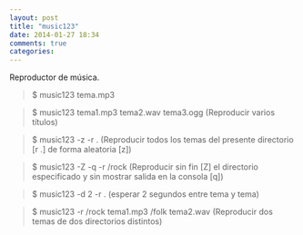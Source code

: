 ```yaml
---
layout: post
title: "music123"
date: 2014-01-27 18:34
comments: true
categories: 
---
```

Reproductor de música.

>$ music123 tema.mp3

>$ music123 tema1.mp3 tema2.wav tema3.ogg (Reproducir varios títulos)

>$ music123 -z -r . (Reproducir todos los temas del presente directorio [r .] de forma aleatoria [z])

>$ music123 -Z -q -r /rock (Reproducir sin fin [Z] el directorio especificado y sin mostrar salida en la consola [q])

>$ music123 -d 2 -r . (esperar 2 segundos entre tema y tema)

>$ music123 -r /rock tema1.mp3 /folk tema2.wav (Reproducir dos temas de dos directorios distintos)

